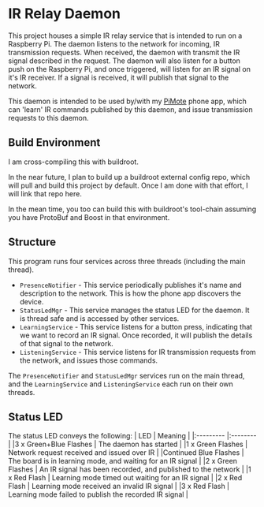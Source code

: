 # IR Relay Daemon
This project houses a simple IR relay service that is intended to run on a
Raspberry Pi. The daemon listens to the network for incoming, IR transmission
requests. When received, the daemon with transmit the IR signal described in
the request. The daemon will also listen for a button push on the Raspberry Pi,
and once triggered, will listen for an IR signal on it's IR receiver. If a
signal is received, it will publish that signal to the network.

This daemon is intended to be used by/with my [PiMote](https://github.com/arobinson434/PiMote)
phone app, which can 'learn' IR commands published by this daemon, and issue
transmission requests to this daemon.

## Build Environment
I am cross-compiling this with buildroot.

In the near future, I plan to build up a buildroot external config repo, which
will pull and build this project by default. Once I am done with that effort,
I will link that repo here.

In the mean time, you too can build this with buildroot's tool-chain assuming
you have ProtoBuf and Boost in that environment.

## Structure
This program runs four services across three threads (including the main
thread).
* `PresenceNotifier` - This service periodically publishes it's name and
description to the network. This is how the phone app discovers the device.
* `StatusLedMgr` - This service manages the status LED for the daemon. It is
thread safe and is accessed by other services.
* `LearningService` - This service listens for a button press, indicating that
we want to record an IR signal. Once recorded, it will publish the details of
that signal to the network.
* `ListeningService` - This service listens for IR transmission requests from
the network, and issues those commands.

The `PresenceNotifier` and `StatusLedMgr` services run on the main thread, and
the `LearningService` and `ListeningService` each run on their own threads.

## Status LED
The status LED conveys the following:
| LED                   | Meaning                                                      |
|:---------             |:--------                                                     |
|3 x Green+Blue Flashes | The daemon has started                                       |
|1 x Green Flashes      | Network request received and issued over IR                  |
|Continued Blue Flashes | The board is in learning mode, and waiting for an IR signal  |
|2 x Green Flashes      | An IR signal has been recorded, and published to the network |
|1 x Red Flash          | Learning mode timed out waiting for an IR signal             |
|2 x Red Flash          | Learning mode received an invalid IR signal                  |
|3 x Red Flash          | Learning mode failed to publish the recorded IR signal       |
